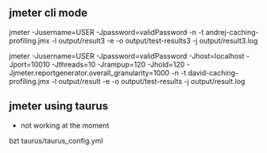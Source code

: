 ## jmeter cli mode

jmeter -Jusername=USER -Jpassword=validPassword -n -t andrej-caching-profiling.jmx -l output/result3 -e -o output/test-results3 -j output/result3.log 

jmeter -Jusername=USER -Jpassword=validPassword -Jhost=localhost -Jport=10010 -Jthreads=10 -Jrampup=120 -Jhold=120 -Jjmeter.reportgenerator.overall_granularity=1000 -n -t david-caching-profiling.jmx -l output/result -e -o output/test-results -j output/result.log

## jmeter using taurus

* not working at the moment

bzt taurus/taurus_config.yml

